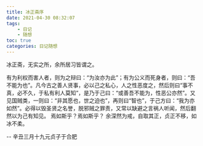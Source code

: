 ```yaml
---
title: 冰正斋序
date: 2021-04-30 08:32:07
tags:
    - 日记
    - 随想
toc: true
categories: 日记随想
---
```


冰正斋，无实之所，余所居习皆谓之。
<!--more-->
有为利权而害人者，则为之辩曰：“为汝亦为此”；有为公义而死身者，则曰：“吾不能为也”。凡今古之善人贤事，必以己之私心，人之性恶度之，然后则曰“事不真，必不久，于私有利人莫知”，是乃于己曰：“或善吾不能为，性恶公亦然”。又见国贼类，一则曰：“非其愿也，世之迫也”，再则曰“智也”，于己方曰：“我为亦如然”。必得以毁圣贤之名誉，脱邪贼之罪责，又常以缺避之言祸人听闻，然后翻然以为己有知见。
焉如斯乎？焉如斯乎？
余深然为戒，自取其正，贞正不移，如冰不柔。

-- 辛丑三月十九元贞子于合肥